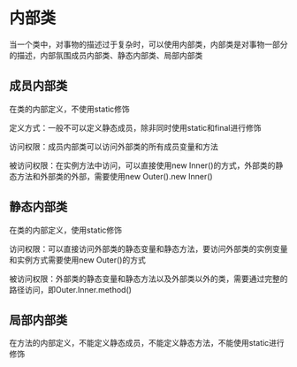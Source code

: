 # 内部类

当一个类中，对事物的描述过于复杂时，可以使用内部类，内部类是对事物一部分的描述，内部氛围成员内部类、静态内部类、局部内部类

## 成员内部类

在类的内部定义，不使用static修饰

定义方式：一般不可以定义静态成员，除非同时使用static和final进行修饰

访问权限：成员内部类可以访问外部类的所有成员变量和方法

被访问权限：在实例方法中访问，可以直接使用new Inner()的方式，外部类的静态方法和外部类的外部，需要使用new Outer().new Inner()

## 静态内部类

在类的内部定义，使用static修饰

访问权限：可以直接访问外部类的静态变量和静态方法，要访问外部类的实例变量和实例方式需要使用new Outer()的方式

被访问权限：外部类的静态变量和静态方法以及外部类以外的类，需要通过完整的路径访问，即Outer.Inner.method()

## 局部内部类

在方法的内部定义，不能定义静态成员，不能定义静态方法，不能使用static进行修饰
